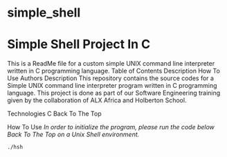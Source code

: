 # simple_shell

# Simple Shell Project In C
This is a ReadMe file for a custom simple UNIX command line interpreter written in C programming language.
Table of Contents
Description
How To Use
Authors
Description
This repository contains the source codes for a Simple UNIX command line interpreter program written in C programming language. This project is done as part of our Software Engineering training given by the collaboration of ALX Africa and Holberton School.

Technologies
C
Back To The Top

How To Use
*In order to initialize the program, please run the code below
Back To The Top on a Unix Shell environment.*

    ./hsh
